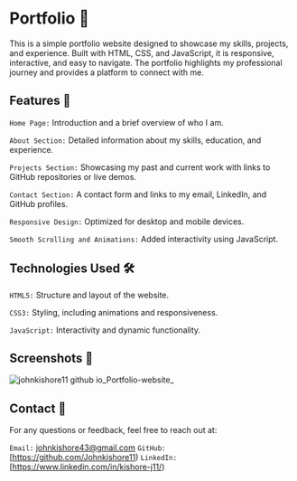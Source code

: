# Portfolio 💼
This is a simple portfolio website designed to showcase my skills, projects, and experience. Built with HTML, CSS, and JavaScript, it is responsive, interactive, and easy to navigate. The portfolio highlights my professional journey and provides a platform to connect with me.

## Features 🌟
`Home Page:` Introduction and a brief overview of who I am.

`About Section:` Detailed information about my skills, education, and experience.

`Projects Section:` Showcasing my past and current work with links to GitHub repositories or live demos.

`Contact Section:` A contact form and links to my email, LinkedIn, and GitHub profiles.

`Responsive Design:` Optimized for desktop and mobile devices.

`Smooth Scrolling and Animations:` Added interactivity using JavaScript.

## Technologies Used 🛠️ 

`HTML5:` Structure and layout of the website.

`CSS3:` Styling, including animations and responsiveness.

`JavaScript:` Interactivity and dynamic functionality.


## Screenshots 📸
![johnkishore11 github io_Portfolio-website_](https://github.com/user-attachments/assets/1f76037f-90e0-4ec0-9518-24b7624729b3)

## Contact 💬
For any questions or feedback, feel free to reach out at:

`Email:` johnkishore43@gmail.com
`GitHub:` [https://github.com/Johnkishore11)
`LinkedIn:` [https://www.linkedin.com/in/kishore-j11/)

